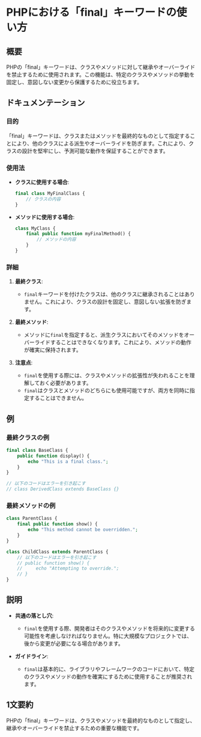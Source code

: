 <!--
Meta Description: # PHPにおける「final」キーワードの使い方 ## 概要 PHPの「final」キーワードは、クラスやメソッドに対して継承やオーバーライドを禁止するために使用されます。この機能は、特定のクラスやメソッドの挙動を固定し、意図しない変更から保護するために役立ちます。 ## ドキュメンテーション #...
Meta Keywords: final, class, php, public, function
-->

# PHPにおける「final」キーワードの使い方

## 概要
PHPの「final」キーワードは、クラスやメソッドに対して継承やオーバーライドを禁止するために使用されます。この機能は、特定のクラスやメソッドの挙動を固定し、意図しない変更から保護するために役立ちます。

## ドキュメンテーション

### 目的
「final」キーワードは、クラスまたはメソッドを最終的なものとして指定することにより、他のクラスによる派生やオーバーライドを防ぎます。これにより、クラスの設計を堅牢にし、予測可能な動作を保証することができます。

### 使用法
- **クラスに使用する場合**:
  ```php
  final class MyFinalClass {
      // クラスの内容
  }
  ```

- **メソッドに使用する場合**:
  ```php
  class MyClass {
      final public function myFinalMethod() {
          // メソッドの内容
      }
  }
  ```

### 詳細
1. **最終クラス**:
   - `final`キーワードを付けたクラスは、他のクラスに継承されることはありません。これにより、クラスの設計を固定し、意図しない拡張を防ぎます。

2. **最終メソッド**:
   - メソッドに`final`を指定すると、派生クラスにおいてそのメソッドをオーバーライドすることはできなくなります。これにより、メソッドの動作が確実に保持されます。

3. **注意点**:
   - `final`を使用する際には、クラスやメソッドの拡張性が失われることを理解しておく必要があります。
   - `final`はクラスとメソッドのどちらにも使用可能ですが、両方を同時に指定することはできません。

## 例

### 最終クラスの例
```php
final class BaseClass {
    public function display() {
        echo "This is a final class.";
    }
}

// 以下のコードはエラーを引き起こす
// class DerivedClass extends BaseClass {}
```

### 最終メソッドの例
```php
class ParentClass {
    final public function show() {
        echo "This method cannot be overridden.";
    }
}

class ChildClass extends ParentClass {
    // 以下のコードはエラーを引き起こす
    // public function show() {
    //     echo "Attempting to override.";
    // }
}
```

## 説明
- **共通の落とし穴**:
  - `final`を使用する際、開発者はそのクラスやメソッドを将来的に変更する可能性を考慮しなければなりません。特に大規模なプロジェクトでは、後から変更が必要になる場合があります。

- **ガイドライン**:
  - `final`は基本的に、ライブラリやフレームワークのコードにおいて、特定のクラスやメソッドの動作を確実にするために使用することが推奨されます。

## 1文要約
PHPの「final」キーワードは、クラスやメソッドを最終的なものとして指定し、継承やオーバーライドを禁止するための重要な機能です。